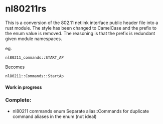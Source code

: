 # nl80211rs

This is a conversion of the 802.11 netlink interface public header file into a rust module. The style has been changed to CamelCase and the prefix to the enum value is removed. The reasoning is that the prefix is redundant given module namespaces.

eg.

`nl80211_commands::START_AP`

Becomes

`nl80211::Commands::StartAp`


#### Work in progress

### Complete:
* nl80211 commands enum
Separate alias::Commands for duplicate command aliases in the enum (not ideal)
